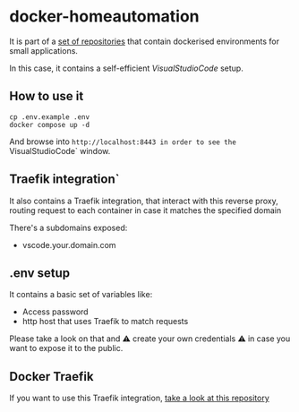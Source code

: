 # docker-homeautomation

It is part of a [set of repositories](https://github.com/search?q=user%3Admartingarcia+docker) that contain dockerised environments for small applications.

In this case, it contains a self-efficient *VisualStudioCode* setup.

## How to use it

```
cp .env.example .env
docker compose up -d
```

And browse into `http://localhost:8443 in order to see the `VisualStudioCode` window.

## Traefik integration`

It also contains a Traefik integration, that interact with this reverse proxy, routing request to each container in case it matches the specified domain

There's a subdomains exposed:
  - vscode.your.domain.com

## .env setup

It contains a basic set of variables like:

- Access password
- http host that uses Traefik to match requests

Please take a look on that and :warning: create your own credentials :warning: in case you want to expose it to the public.

## Docker Traefik

If you want to use this Traefik integration, [take a look at this repository](https://github.com/dmartingarcia/docker-traefik)
